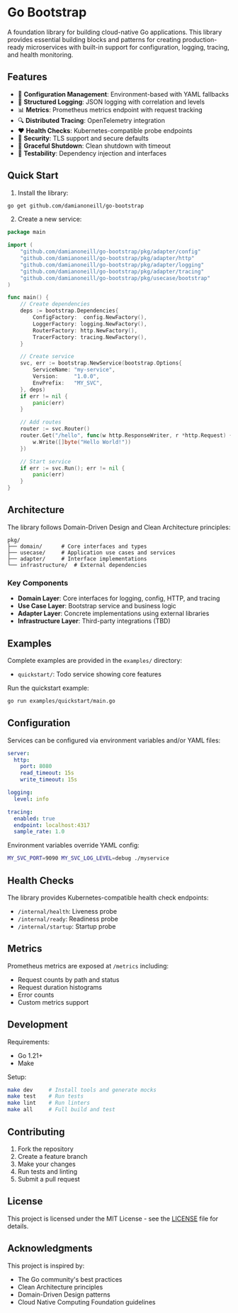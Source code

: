 # Go Bootstrap

A foundation library for building cloud-native Go applications. This library provides essential building blocks and patterns for creating production-ready microservices with built-in support for configuration, logging, tracing, and health monitoring.

## Features

- 🔧 **Configuration Management**: Environment-based with YAML fallbacks
- 📝 **Structured Logging**: JSON logging with correlation and levels
- 📊 **Metrics**: Prometheus metrics endpoint with request tracking
- 🔍 **Distributed Tracing**: OpenTelemetry integration
- ❤️ **Health Checks**: Kubernetes-compatible probe endpoints
- 🔐 **Security**: TLS support and secure defaults
- 🚦 **Graceful Shutdown**: Clean shutdown with timeout
- 🧪 **Testability**: Dependency injection and interfaces

## Quick Start

1. Install the library:

```bash
go get github.com/damianoneill/go-bootstrap
```

2. Create a new service:

```go
package main

import (
    "github.com/damianoneill/go-bootstrap/pkg/adapter/config"
    "github.com/damianoneill/go-bootstrap/pkg/adapter/http"
    "github.com/damianoneill/go-bootstrap/pkg/adapter/logging"
    "github.com/damianoneill/go-bootstrap/pkg/adapter/tracing"
    "github.com/damianoneill/go-bootstrap/pkg/usecase/bootstrap"
)

func main() {
    // Create dependencies
    deps := bootstrap.Dependencies{
        ConfigFactory:  config.NewFactory(),
        LoggerFactory: logging.NewFactory(),
        RouterFactory: http.NewFactory(),
        TracerFactory: tracing.NewFactory(),
    }

    // Create service
    svc, err := bootstrap.NewService(bootstrap.Options{
        ServiceName: "my-service",
        Version:     "1.0.0",
        EnvPrefix:   "MY_SVC",
    }, deps)
    if err != nil {
        panic(err)
    }

    // Add routes
    router := svc.Router()
    router.Get("/hello", func(w http.ResponseWriter, r *http.Request) {
        w.Write([]byte("Hello World!"))
    })

    // Start service
    if err := svc.Run(); err != nil {
        panic(err)
    }
}
```

## Architecture

The library follows Domain-Driven Design and Clean Architecture principles:

```
pkg/
├── domain/      # Core interfaces and types
├── usecase/     # Application use cases and services
├── adapter/     # Interface implementations
└── infrastructure/  # External dependencies
```

### Key Components

- **Domain Layer**: Core interfaces for logging, config, HTTP, and tracing
- **Use Case Layer**: Bootstrap service and business logic
- **Adapter Layer**: Concrete implementations using external libraries
- **Infrastructure Layer**: Third-party integrations (TBD)

## Examples

Complete examples are provided in the `examples/` directory:

- `quickstart/`: Todo service showing core features

Run the quickstart example:

```bash
go run examples/quickstart/main.go
```

## Configuration

Services can be configured via environment variables and/or YAML files:

```yaml
server:
  http:
    port: 8080
    read_timeout: 15s
    write_timeout: 15s

logging:
  level: info

tracing:
  enabled: true
  endpoint: localhost:4317
  sample_rate: 1.0
```

Environment variables override YAML config:

```bash
MY_SVC_PORT=9090 MY_SVC_LOG_LEVEL=debug ./myservice
```

## Health Checks

The library provides Kubernetes-compatible health check endpoints:

- `/internal/health`: Liveness probe
- `/internal/ready`: Readiness probe
- `/internal/startup`: Startup probe

## Metrics

Prometheus metrics are exposed at `/metrics` including:

- Request counts by path and status
- Request duration histograms
- Error counts
- Custom metrics support

## Development

Requirements:

- Go 1.21+
- Make

Setup:

```bash
make dev     # Install tools and generate mocks
make test    # Run tests
make lint    # Run linters
make all     # Full build and test
```

## Contributing

1. Fork the repository
2. Create a feature branch
3. Make your changes
4. Run tests and linting
5. Submit a pull request

## License

This project is licensed under the MIT License - see the [LICENSE](LICENSE) file for details.

## Acknowledgments

This project is inspired by:

- The Go community's best practices
- Clean Architecture principles
- Domain-Driven Design patterns
- Cloud Native Computing Foundation guidelines
